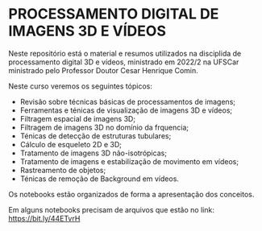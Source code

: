 # PROCESSAMENTO DIGITAL DE IMAGENS 3D E VÍDEOS

Neste repositório está o material e resumos utilizados na disciplida de processamento digital 3D e vídeos, ministrado em 2022/2 na UFSCar ministrado pelo Professor Doutor Cesar Henrique Comin.

Neste curso veremos os seguintes tópicos:
* Revisão sobre técnicas básicas de processamentos de imagens;
* Ferramentas e ténicas de visualização de imagens 3D e vídeos;
* Filtragem espacial de imagens 3D;
* Filtragem de imagens 3D no domínio da frquencia;
* Ténicas de detecção de estruturas tubulares;
* Cálculo de esqueleto 2D e 3D;
* Tratamento de imagens 3D não-isotrópicas;
* Tratamento de imagens e estabilização de movimento em vídeos;
* Rastreamento de objetos;
* Ténicas de remoção de Background em vídeos.

Os notebooks estão organizados de forma a apresentação dos conceitos.

Em alguns notebooks precisam de arquivos que estão no link: https://bit.ly/44ETvrH
